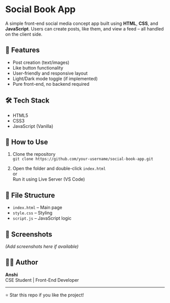 # Social Book App

A simple front-end social media concept app built using **HTML**, **CSS**, and **JavaScript**. Users can create posts, like them, and view a feed – all handled on the client side.

## 🌟 Features

- Post creation (text/images)
- Like button functionality
- User-friendly and responsive layout
- Light/Dark mode toggle (if implemented)
- Pure front-end, no backend required

## 🛠 Tech Stack

- HTML5
- CSS3
- JavaScript (Vanilla)

## 🚀 How to Use

1. Clone the repository  
   `git clone https://github.com/your-username/social-book-app.git`

2. Open the folder and double-click `index.html`  
   or  
   Run it using Live Server (VS Code)

## 📁 File Structure

- `index.html` – Main page
- `style.css` – Styling
- `script.js` – JavaScript logic

## 📸 Screenshots

*(Add screenshots here if available)*

## 👨‍💻 Author

**Anshi**  
CSE Student | Front-End Developer

---

⭐️ Star this repo if you like the project!
